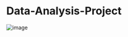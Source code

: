 # Data-Analysis-Project
![image](https://user-images.githubusercontent.com/95694681/150010611-fd4da6d1-2c74-4e79-a616-cdf494c93696.png)
